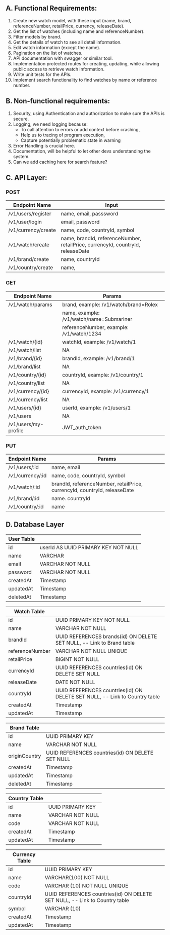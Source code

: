 ## A. Functional Requirements:
1. Create new watch model, with these input (name, brand, referenceNumber, retailPrice, currency, releaseDate).
2. Get the list of watches (including name and referenceNumber).
3. Filter models by brand.
4. Get the details of watch to see all detail information.
5. Edit watch information (except the name).
6. Pagination on the list of watches.
7. API documentation with swagger or similar tool.
8. Implementation protected routes for creating, updating, while allowing public access to retrieve watch information.
9. Write unit tests for the APIs.
10. Implement search functionality to find watches by name or reference number.

## B. Non-functional requirements:
1. Security, using Authentication and authorization to make sure the APIs is secure.
2. Logging, we need logging because:
    - To call attention to errors or add context before crashing, 
    - Help us to tracing of program execution,
    - Capture potentially problematic state in warning
3. Error Handling is crucial here.
4. Documentation, will be helpful to let other devs understanding the system.
5. Can we add caching here for search feature?

## C. API Layer:
### POST
| Endpoint Name      | Input                                                                           |
|--------------------|---------------------------------------------------------------------------------|
| /v1/users/register    | name, email, passsword                                                          |
| /v1/user/login | email, password |
| /v1/currency/create| name, code, countryId, symbol                                                   |
| /v1/watch/create   | name, brandId, referenceNumber, retailPrice, currencyId, countryId, releaseDate |
| /v1/brand/create   | name, countryId                                                                 |
| /v1/country/create | name,                                                                           |

### GET
| Endpoint Name     | Params                                        |
|-------------------|-----------------------------------------------|
| /v1/watch/params  | brand, example: /v1/watch/brand=Rolex         |
|                   | name, example: /v1/watch/name=Submariner      |
|                   | referenceNumber, example: /v1/watch/1234      |
| /v1/watch/{id}    | watchId, example: /v1/watch/1                 |
| /v1/watch/list    | NA                                            |
| /v1/brand/{id}    | brandId, example: /v1/brand/1                 |
| /v1/brand/list    | NA                                            |
| /v1/country/{id}  | countryId, example: /v1/country/1             |
| /v1/country/list  | NA                                            |
| /v1/currency/{id} | currencyId, example: /v1/currency/1           |
| /v1/currency/list | NA                                            |
| /v1/users/{id} | userId, example: /v1/users/1           |
| /v1/users | NA                                            |
| /v1/users/my-profile | JWT_auth_token |

### PUT
| Endpoint Name      | Params                                                                    |
|--------------------|---------------------------------------------------------------------------|
| /v1/users/:id       | name, email                                                               |
| /v1/currency/:id   | name, code, countryId, symbol                                             |
| /v1/watch/:id      | brandId, referenceNumber, retailPrice, currencyId, countryId, releaseDate |
| /v1/brand/:id      | name. countryId                                                           |
| /v1/country/:id    | name                                                                      |

## D. Database Layer
| User Table |                                     |
|------------|-------------------------------------|
| id         | userId AS UUID PRIMARY KEY NOT NULL |
| name       | VARCHAR                             |
| email      | VARCHAR NOT NULL                    |
| password   | VARCHAR NOT NULL                    |
| createdAt  | Timestamp                           |
| updatedAt  | Timestamp                           |
| deletedAt  | Timestamp                           |

| Watch Table     |                                                                             |
|-----------------|-----------------------------------------------------------------------------|
| id              | UUID PRIMARY KEY NOT NULL                                        |
| name            | VARCHAR NOT NULL                                                            |
| brandId         | UUID REFERENCES brands(id) ON DELETE SET NULL,  -- Link to Brand table      |
| referenceNumber | VARCHAR NOT NULL UNIQUE                                                     |
| retailPrice     | BIGINT NOT NULL                                                             |
| currencyId      | UUID REFERENCES countries(id) ON DELETE SET NULL|
| releaseDate     | DATE NOT NULL                                                             |
| countryId       | UUID REFERENCES countries(id) ON DELETE SET NULL,  -- Link to Country table |
| createdAt       | Timestamp                                                                   |
| updatedAt       | Timestamp                                                              |           

| Brand Table   |                                                       |
|---------------|-------------------------------------------------------|
| id            | UUID PRIMARY KEY                           |
| name          | VARCHAR NOT NULL                                      |
| originCountry | UUID REFERENCES countries(id) ON DELETE SET NULL |
| createdAt     | Timestamp                                             |
| updatedAt     | Timestamp                                             |
| deletedAt     | Timestamp                                             |

| Country Table |                               |
|---------------|-------------------------------|
| id            | UUID PRIMARY KEY |
| name          | VARCHAR NOT NULL              |
| code          | VARCHAR NOT NULL              |
| createdAt     | Timestamp                     |
| updatedAt     | Timestamp                     |

| Currency Table |                                |
|----------------|--------------------------------|
| id             | UUID PRIMARY KEY |
| name           | VARCHAR(100) NOT NULL          |
| code           | VARCHAR (10) NOT NULL UNIQUE   |
| countryId | UUID REFERENCES countries(id) ON DELETE SET NULL,  -- Link to Country table |
| symbol         | VARCHAR (10)                   |
| createdAt      | Timestamp                      |
| updatedAt      | Timestamp                      |